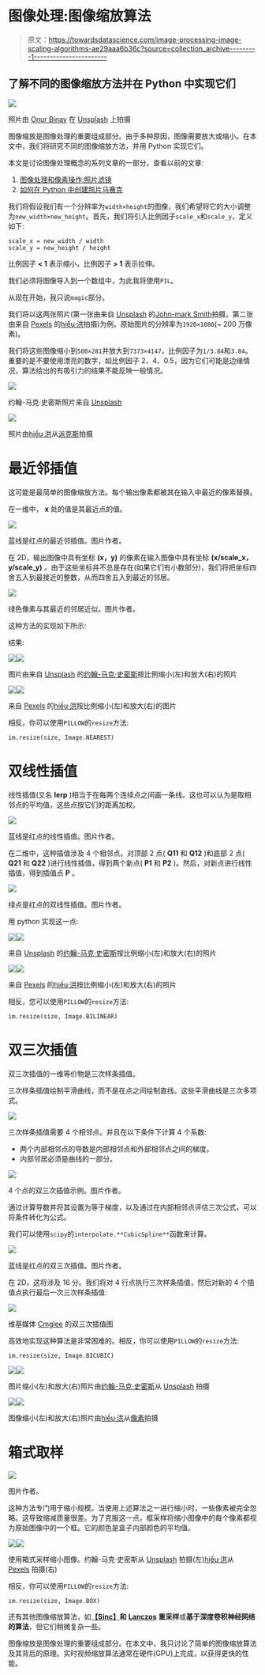 # 图像处理:图像缩放算法

> 原文：<https://towardsdatascience.com/image-processing-image-scaling-algorithms-ae29aaa6b36c?source=collection_archive---------1----------------------->

## 了解不同的图像缩放方法并在 Python 中实现它们

![](img/7f7b0a83fb7347706625df8209885db1.png)

照片由 [Onur Binay](https://unsplash.com/@onurbinay?utm_source=medium&utm_medium=referral) 在 [Unsplash](https://unsplash.com?utm_source=medium&utm_medium=referral) 上拍摄

图像缩放是图像处理的重要组成部分。由于多种原因，图像需要放大或缩小。在本文中，我们将研究不同的图像缩放方法，并用 Python 实现它们。

本文是讨论图像处理概念的系列文章的一部分。查看以前的文章:

1.  [图像处理和像素操作:照片滤镜](/image-processing-and-pixel-manipulation-photo-filters-5d37a2f992fa)
2.  [如何在 Python 中创建照片马赛克](/how-to-create-a-photo-mosaic-in-python-45c94f6e8308)

我们将假设我们有一个分辨率为`width×height`的图像，我们希望将它的大小调整为`new_width×new_height`。首先，我们将引入比例因子`scale_x`和`scale_y`，定义如下:

```
scale_x = new_width / width
scale_y = new_height / height
```

比例因子 **< 1** 表示缩小，比例因子 **> 1** 表示拉伸。

我们必须将图像导入到一个数组中，为此我将使用`PIL`。

从现在开始，我只说`magic`部分。

我们将以这两张照片(第一张由来自 [Unsplash](https://unsplash.com/photos/NslBwDGhCf0) 的[John-mark Smith](https://unsplash.com/@mrrrk_smith)拍摄，第二张由来自 [Pexels](https://www.pexels.com/photo/selective-focus-photography-of-pink-petaled-flower-in-bloom-1179863/?utm_content=attributionCopyText&utm_medium=referral&utm_source=pexels) 的[hiếu·洪](https://www.pexels.com/@hieu?utm_content=attributionCopyText&utm_medium=referral&utm_source=pexels)拍摄)为例。原始图片的分辨率为`1920×1080`(~ 200 万像素)。

我们将这些图像缩小到`500×281`并放大到`7373×4147`，比例因子为`1/3.84`和`3.84`。重要的是不要使用漂亮的数字，如比例因子 2、4、0.5，因为它们可能是边缘情况，算法给出的有吸引力的结果不能反映一般情况。

![](img/6ce7a50873226b9e1d906fae46c2708f.png)

约翰-马克·史密斯照片来自 [Unsplash](https://unsplash.com/photos/NslBwDGhCf0)

![](img/7b5c217ebc538903a2c90ac9c77dd9b7.png)

照片由[hiếu·洪](https://www.pexels.com/@hieu?utm_content=attributionCopyText&utm_medium=referral&utm_source=pexels)从[派克斯](https://www.pexels.com/photo/selective-focus-photography-of-pink-petaled-flower-in-bloom-1179863/?utm_content=attributionCopyText&utm_medium=referral&utm_source=pexels)拍摄

# 最近邻插值

这可能是最简单的图像缩放方法。每个输出像素都被其在输入中最近的像素替换。

在一维中， **x** 处的值是其最近点的值。

![](img/a2ae4e96c652e69d3bba4713177107ce.png)

蓝线是红点的最近邻插值。图片作者。

在 2D，输出图像中具有坐标 **(x，y)** 的像素在输入图像中具有坐标 **(x/scale_x，y/scale_y)** 。由于这些坐标并不总是存在(如果它们有小数部分)，我们将把坐标四舍五入到最接近的整数，从而四舍五入到最近的邻居。

![](img/839264af6e9a22b4636585262a5ce729.png)

绿色像素与其最近的邻居近似。图片作者。

这种方法的实现如下所示:

结果:

![](img/0d7659355a9ce51605acb595ee1b7714.png)![](img/aec09a39d4c208b5f8152ecc8b426759.png)

图片由来自 [Unsplash](https://unsplash.com/photos/NslBwDGhCf0) 的[约翰-马克·史密斯](https://unsplash.com/@mrrrk_smith)按比例缩小(左)和放大(右)的照片

![](img/4ad827be692fb4ed19c5a4d122a4df41.png)![](img/92019a90a65b8daf496d36ef4ca33caa.png)

来自 [Pexels](https://www.pexels.com/photo/selective-focus-photography-of-pink-petaled-flower-in-bloom-1179863/?utm_content=attributionCopyText&utm_medium=referral&utm_source=pexels) 的[hiếu·洪](https://www.pexels.com/@hieu?utm_content=attributionCopyText&utm_medium=referral&utm_source=pexels)按比例缩小(左)和放大(右)的图片

相反，你可以使用`PILLOW`的`resize`方法:

```
im.resize(size, Image.NEAREST)
```

# 双线性插值

线性插值(又名 **lerp** )相当于在每两个连续点之间画一条线。这也可以认为是取相邻点的平均值，这些点按它们的距离加权。

![](img/c5764ef42de292eb2acd7b6b8e205083.png)

蓝线是红点的线性插值。图片作者。

在二维中，这种插值涉及 4 个相邻点。对顶部 2 点( **Q11** 和 **Q12** )和底部 2 点( **Q21** 和 **Q22** )进行线性插值，得到两个新点( **P1** 和 **P2** )。然后，对新点进行线性插值，得到插值点 **P** 。

![](img/76e23c2033316afdcc64fd6007d1cac3.png)

绿点是红点的双线性插值。图片作者。

用 python 实现这一点:

![](img/bb56f1a667148e9a67cf60ff1f3ed05d.png)![](img/9f36eb9aefa7138f6a7950b7bad25fc4.png)

来自 [Unsplash](https://unsplash.com/photos/NslBwDGhCf0) 的[约翰-马克·史密斯](https://unsplash.com/@mrrrk_smith)按比例缩小(左)和放大(右)的照片

![](img/78aae35b7aadf9fd11c23072f3abb7d0.png)![](img/9d6f6a75bfa9c2a66d034d1fac16acdb.png)

来自 [Pexels](https://www.pexels.com/photo/selective-focus-photography-of-pink-petaled-flower-in-bloom-1179863/?utm_content=attributionCopyText&utm_medium=referral&utm_source=pexels) 的[hiếu·洪](https://www.pexels.com/@hieu?utm_content=attributionCopyText&utm_medium=referral&utm_source=pexels)按比例缩小(左)和放大(右)的照片

相反，您可以使用`PILLOW`的`resize`方法:

```
im.resize(size, Image.BILINEAR)
```

# 双三次插值

双三次插值的一维等价物是三次样条插值。

三次样条插值绘制平滑曲线，而不是在点之间绘制直线。这些平滑曲线是三次多项式。

![](img/0fac2767de8156687b4d48a6a8e8c1ce.png)

三次样条插值需要 4 个相邻点。并且在以下条件下计算 4 个系数:

*   两个内部相邻点的导数是内部相邻点和外部相邻点之间的梯度。
*   内部邻居必须是曲线的一部分。

![](img/7fb86fd0ad0f0d7cd43e4aba28f9dcce.png)

4 个点的双三次插值示例。图片作者。

通过计算导数并将其设置为等于梯度，以及通过在内部相邻点评估三次公式，可以将条件转化为公式。

我们可以使用`scipy`的`interpolate.**CubicSpline**`函数来计算。

![](img/c79d92d7d4e1641c32e57d6d5fea95e2.png)

蓝线是红点的双三次插值。图片作者。

在 2D，这将涉及 16 分。我们将对 4 行点执行三次样条插值，然后对新的 4 个插值点执行最后一次三次样条插值:

![](img/c481476951c7615ad77dc27f99fbd07b.png)

维基媒体 [Cmglee](https://commons.wikimedia.org/wiki/User:Cmglee) 的双三次插值图

高效地实现这种算法是非常困难的。相反，你可以使用`PILLOW`的`resize`方法:

```
im.resize(size, Image.BICUBIC)
```

![](img/643bf86f62c8ca692d1f54ea16278432.png)![](img/3fa6c264df7bce5b41e78641b7c7de83.png)

图片缩小(左)和放大(右)照片由[约翰-马克·史密斯](https://unsplash.com/@mrrrk_smith)从 [Unsplash](https://unsplash.com/photos/NslBwDGhCf0) 拍摄

![](img/9ef3cc12afa06631a28dc69b024124f1.png)![](img/872489c3094ca192dad013faba587f1c.png)

图像缩小(左)和放大(右)照片由[hiếu·洪](https://www.pexels.com/@hieu?utm_content=attributionCopyText&utm_medium=referral&utm_source=pexels)从[像素](https://www.pexels.com/photo/selective-focus-photography-of-pink-petaled-flower-in-bloom-1179863/?utm_content=attributionCopyText&utm_medium=referral&utm_source=pexels)拍摄

# 箱式取样

![](img/03cde74175e3aecccdfc90dc197526b2.png)

图片作者。

这种方法专门用于缩小规模。当使用上述算法之一进行缩小时，一些像素被完全忽略。这导致缩减质量很差。为了克服这一点，框采样将缩小图像中的每个像素都视为原始图像中的一个框。它的颜色是盒子内部颜色的平均值。

![](img/ee6c7180e4690ce1c0f4e484f3af32cb.png)![](img/3c1fdbb3a42f8efdddeab04d81e07c14.png)

使用箱式采样缩小图像。约翰-马克·史密斯从 [Unsplash](https://unsplash.com/photos/NslBwDGhCf0) 拍摄(左)[hiếu·洪](https://www.pexels.com/@hieu?utm_content=attributionCopyText&utm_medium=referral&utm_source=pexels)从 [Pexels](https://www.pexels.com/photo/selective-focus-photography-of-pink-petaled-flower-in-bloom-1179863/?utm_content=attributionCopyText&utm_medium=referral&utm_source=pexels) 拍摄(右)

相反，你可以使用`PILLOW`的`resize`方法:

```
im.resize(size, Image.BOX)
```

还有其他图像缩放算法，如[**【Sinc】**](https://www.wikiwand.com/en/Whittaker%E2%80%93Shannon_interpolation_formula)**和** [**Lanczos**](https://www.wikiwand.com/en/Lanczos_resampling) **重采样**或**基于深度卷积神经网络的算法**，但它们稍微复杂一些。

图像缩放是图像处理的重要组成部分。在本文中，我只讨论了简单的图像缩放算法及其背后的原理。实时视频缩放算法通常在硬件(GPU)上完成，以获得更快的性能。